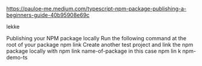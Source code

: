 https://pauloe-me.medium.com/typescript-npm-package-publishing-a-beginners-guide-40b95908e69c

lekke

Publishing your NPM package locally
Run the following command at the root of your package
npm link
Create another test project and link the npm package locally with
npm link name-of-package in this case npm lin k npm-demo-ts